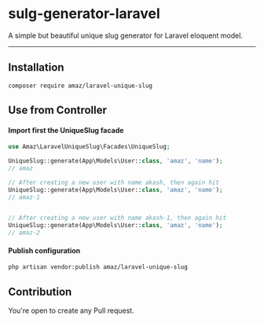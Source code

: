 # sulg-generator-laravel

A simple but beautiful unique slug generator for Laravel eloquent model.

---

## Installation

```sh
composer require amaz/laravel-unique-slug
```

## Use from Controller

#### Import first the UniqueSlug facade

```php
use Amaz\LaravelUniqueSlug\Facades\UniqueSlug;
```

```php
UniqueSlug::generate(App\Models\User::class, 'amaz', 'name');
// amaz

// After creating a new user with name akash, then again hit
UniqueSlug::generate(App\Models\User::class, 'amaz', 'name');
// amaz-1


// After creating a new user with name akash-1, then again hit
UniqueSlug::generate(App\Models\User::class, 'amaz', 'name');
// amaz-2
```

#### Publish configuration

```sh
php artisan vendor:publish amaz/laravel-unique-slug
```

## Contribution

You're open to create any Pull request.
